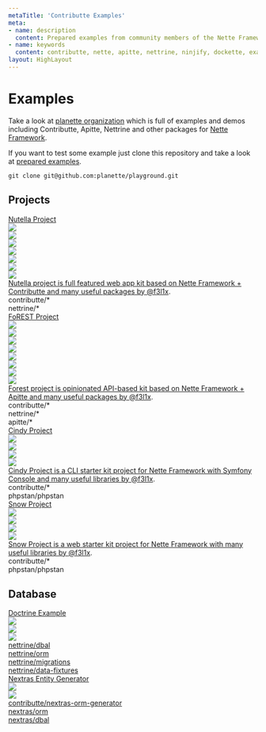 ```yaml
---
metaTitle: 'Contributte Examples'
meta:
- name: description
  content: Prepared examples from community members of the Nette Framework
- name: keywords
  content: contributte, nette, apitte, nettrine, ninjify, dockette, examples, playground, demos
layout: HighLayout
---
```


# Examples

Take a look at [planette organization](https://github.com/planette) which is full of examples and demos including
Contributte, Apitte, Nettrine and other packages for [Nette Framework](https://nette.org).

If you want to test some example just clone this repository and take a look at [prepared examples](https://github.com/planette/playground).

```
git clone git@github.com:planette/playground.git
```

<h2>Projects</h2>

<div class="flex flex-wrap my-12">
  <div class="flex w-1/2">
    <a href="https://github.com/planette/nutella-project" target="_blank" class="block w-full rounded overflow-hidden shadow-lg p-4 m-2">
      <div class="font-bold text-center text-2xl">Nutella Project</div>
      <div class="flex justify-around px-8 mt-4">
        <div class="flex items-center justify-center"><img src="https://avatars.githubusercontent.com/nette" loading="lazy" class="max-h-16"></div>
        <div class="flex items-center justify-center"><img src="https://avatars.githubusercontent.com/contributte" loading="lazy" class="max-h-16"></div>
        <div class="flex items-center justify-center"><img src="https://avatars.githubusercontent.com/nettrine" loading="lazy" class="max-h-16"></div>
        <div class="flex items-center justify-center"><img src="https://avatars.githubusercontent.com/ninjify" loading="lazy" class="max-h-16"></div>
        <div class="flex items-center justify-center"><img src="https://avatars.githubusercontent.com/phpstan" loading="lazy" class="max-h-16"></div>
        <div class="flex items-center justify-center"><img src="https://avatars.githubusercontent.com/mockery" loading="lazy" class="max-h-16"></div>
        <div class="flex items-center justify-center"><img src="https://avatars.githubusercontent.com/nelmio" loading="lazy" class="max-h-16"></div>
      </div>
      <div class="mt-4">
        <div class="text-gray-700 my-4">
          Nutella project is full featured web app kit based on Nette Framework + Contributte and many useful packages by <a class="underline" href="https://f3l1x.io">@f3l1x</a>.
        </div>
        <div class="flex flex-wrap -mx-1 -my-1 text-sm">
          <div class="bg-gray-200 mx-1 my-1 px-2 py-1 rounded">contributte/*</div>
          <div class="bg-gray-200 mx-1 my-1 px-2 py-1 rounded">nettrine/*</div>
        </div>
      </div>
    </a>
  </div>
  <div class="flex w-1/2">
    <a href="https://github.com/planette/forest-project" target="_blank" class="block w-full rounded overflow-hidden shadow-lg p-4 m-2">
      <div class="font-bold text-center text-2xl">FoREST Project</div>
      <div class="flex justify-around px-8 mt-4">
        <div class="flex items-center justify-center"><img src="https://avatars.githubusercontent.com/nette" loading="lazy" class="max-h-16"></div>
        <div class="flex items-center justify-center"><img src="https://avatars.githubusercontent.com/contributte" loading="lazy" class="max-h-16"></div>
        <div class="flex items-center justify-center"><img src="https://avatars.githubusercontent.com/apitte" loading="lazy" class="max-h-16"></div>
        <div class="flex items-center justify-center"><img src="https://avatars.githubusercontent.com/nettrine" loading="lazy" class="max-h-16"></div>
        <div class="flex items-center justify-center"><img src="https://avatars.githubusercontent.com/ninjify" loading="lazy" class="max-h-16"></div>
        <div class="flex items-center justify-center"><img src="https://avatars.githubusercontent.com/phpstan" loading="lazy" class="max-h-16"></div>
        <div class="flex items-center justify-center"><img src="https://avatars.githubusercontent.com/mockery" loading="lazy" class="max-h-16"></div>
        <div class="flex items-center justify-center"><img src="https://avatars.githubusercontent.com/nelmio" loading="lazy" class="max-h-16"></div>
      </div>
      <div class="mt-4">
        <div class="text-gray-700 my-4">
          Forest project is opinionated API-based kit based on Nette Framework + Apitte and many useful packages by <a class="underline" href="https://f3l1x.io">@f3l1x</a>.
        </div>
        <div class="flex flex-wrap -mx-1 -my-1 text-sm">
          <div class="bg-gray-200 mx-1 my-1 px-2 py-1 rounded">contributte/*</div>
          <div class="bg-gray-200 mx-1 my-1 px-2 py-1 rounded">nettrine/*</div>
          <div class="bg-gray-200 mx-1 my-1 px-2 py-1 rounded">apitte/*</div>
        </div>
      </div>
    </a>
  </div>
  <div class="flex w-1/2">
    <a href="https://github.com/planette/cindy-project" target="_blank" class="block w-full rounded overflow-hidden shadow-lg p-4 m-2">
      <div class="font-bold text-center text-2xl">Cindy Project</div>
      <div class="flex justify-around px-8 mt-4">
        <div class="flex items-center justify-center"><img src="https://avatars.githubusercontent.com/nette" loading="lazy" class="max-h-16"></div>
        <div class="flex items-center justify-center"><img src="https://avatars.githubusercontent.com/contributte" loading="lazy" class="max-h-16"></div>
        <div class="flex items-center justify-center"><img src="https://avatars.githubusercontent.com/ninjify" loading="lazy" class="max-h-16"></div>
        <div class="flex items-center justify-center"><img src="https://avatars.githubusercontent.com/phpstan" loading="lazy" class="max-h-16"></div>
      </div>
      <div class="mt-4">
        <div class="text-gray-700 my-4">
          Cindy Project is a CLI starter kit project for Nette Framework with Symfony Console and many useful libraries by <a class="underline" href="https://f3l1x.io">@f3l1x</a>.
        </div>
        <div class="flex flex-wrap -mx-1 -my-1 text-sm">
          <div class="bg-gray-200 mx-1 my-1 px-2 py-1 rounded">contributte/*</div>
          <div class="bg-gray-200 mx-1 my-1 px-2 py-1 rounded">phpstan/phpstan</div>
        </div>
      </div>
    </a>
  </div>
  <div class="flex w-1/2">
    <a href="https://github.com/planette/snow-project" target="_blank" class="block w-full rounded overflow-hidden shadow-lg p-4 m-2">
      <div class="font-bold text-center text-2xl">Snow Project</div>
      <div class="flex justify-around px-8 mt-4">
        <div class="flex items-center justify-center"><img src="https://avatars.githubusercontent.com/nette" loading="lazy" class="max-h-16"></div>
        <div class="flex items-center justify-center"><img src="https://avatars.githubusercontent.com/contributte" loading="lazy" class="max-h-16"></div>
        <div class="flex items-center justify-center"><img src="https://avatars.githubusercontent.com/ninjify" loading="lazy" class="max-h-16"></div>
        <div class="flex items-center justify-center"><img src="https://avatars.githubusercontent.com/phpstan" loading="lazy" class="max-h-16"></div>
      </div>
      <div class="mt-4">
        <div class="text-gray-700 my-4">
          Snow Project is a web starter kit project for Nette Framework with many useful libraries by <a class="underline" href="https://f3l1x.io">@f3l1x</a>.
        </div>
        <div class="flex flex-wrap -mx-1 -my-1 text-sm">
          <div class="bg-gray-200 mx-1 my-1 px-2 py-1 rounded">contributte/*</div>
          <div class="bg-gray-200 mx-1 my-1 px-2 py-1 rounded">phpstan/phpstan</div>
        </div>
      </div>
    </a>
  </div>
</div>

<h2>Database</h2>

<div class="flex flex-wrap my-12">
  <div class="flex w-1/3">
    <a href="https://github.com/planette/playground/tree/master/nettrine" target="_blank" class="block w-full rounded overflow-hidden shadow-lg p-4 m-2">
      <div class="font-bold text-center text-2xl">Doctrine Example</div>
      <div class="flex justify-around px-8 mt-4">
        <div class="flex items-center justify-center"><img src="https://avatars.githubusercontent.com/nette" loading="lazy" class="max-h-16"></div>
        <div class="flex items-center justify-center"><img src="https://avatars.githubusercontent.com/doctrine" loading="lazy" class="max-h-16"></div>
        <div class="flex items-center justify-center"><img src="https://avatars.githubusercontent.com/nettrine" loading="lazy" class="max-h-16"></div>
      </div>
      <div class="mt-4">
        <div class="flex flex-wrap -mx-1 -my-1 text-sm">
          <div class="bg-gray-200 mx-1 my-1 px-2 py-1 rounded">nettrine/dbal</div>
          <div class="bg-gray-200 mx-1 my-1 px-2 py-1 rounded">nettrine/orm</div>
          <div class="bg-gray-200 mx-1 my-1 px-2 py-1 rounded">nettrine/migrations</div>
          <div class="bg-gray-200 mx-1 my-1 px-2 py-1 rounded">nettrine/data-fixtures</div>
        </div>
      </div>
    </a>
  </div>
  <div class="flex w-1/3">
    <a href="https://github.com/planette/playground/tree/master/nextras-orm-generator" target="_blank" class="block w-full rounded overflow-hidden shadow-lg p-4 m-2">
      <div class="font-bold text-center text-2xl">Nextras Entity Generator</div>
      <div class="flex justify-around px-8 mt-4">
        <div class="flex items-center justify-center"><img src="https://avatars.githubusercontent.com/nextras" loading="lazy" class="max-h-16"></div>
        <div class="flex items-center justify-center"><img src="https://avatars.githubusercontent.com/contributte" loading="lazy" class="max-h-16"></div>
      </div>
      <div class="mt-4">
        <div class="flex flex-wrap -mx-1 -my-1 text-sm">
          <div class="bg-gray-200 mx-1 my-1 px-2 py-1 rounded">contributte/nextras-orm-generator</div>
          <div class="bg-gray-200 mx-1 my-1 px-2 py-1 rounded">nextras/orm</div>
          <div class="bg-gray-200 mx-1 my-1 px-2 py-1 rounded">nextras/dbal</div>
        </div>
      </div>
    </a>
  </div>
</div>
